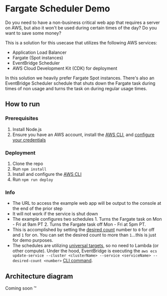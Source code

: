 # Fargate Scheduler Demo

Do you need to have a non-business critical web app that requires a server on AWS, but also it won't be used during certain times of the day? Do you want to save some money?

This is a solution for this usecase that utilizes the following AWS services:

- Application Load Balancer
- Fargate (Spot instances)
- EventBridge Scheduler
- AWS Cloud Development Kit (CDK) for deployment

In this solution we heavily prefer Fargate Spot instances. There's also an EventBridge Scheduler schedule that shuts down the Fargate task during times of non usage and turns the task on during regular usage times.

## How to run

### Prerequisites

1. Install Node.js
2. Ensure you have an AWS account, install the [AWS CLI](https://docs.aws.amazon.com/cli/latest/userguide/getting-started-install.html), and [configure your credentials](https://docs.aws.amazon.com/cli/latest/userguide/cli-configure-quickstart.html)

### Deployment

1. Clone the repo
2. Run `npm install`
3. Install and configure the [AWS CLI](https://docs.aws.amazon.com/cli/latest/userguide/cli-chap-configure.html)
4. Run `npm run deploy`

### Info

- The URL to access the example web app will be output to the console at the end of the prior step
- It will not work if the service is shut down
- The example configures two schedules 1. Turns the Fargate task on Mon - Fri at 9am PT 2. Turns the Fargate task off Mon - Fri at 5pm PT.
- This is accomplished by setting the [desired count](https://docs.aws.amazon.com/AmazonECS/latest/developerguide/service_definition_parameters.html#sd-desiredcount) number to `0` for off and `1` for on. You can set the desired count to more than `1`...this is just for demo purposes.
- The schedules are utilizing [universal targets](https://docs.aws.amazon.com/scheduler/latest/UserGuide/managing-targets-universal.html), so no need to Lambda (or other compute). Under the hood, EventBridge is executing the `aws ecs update-service --cluster <clusterName> --service <serviceName> --desired-count <number>` [CLI command](https://awscli.amazonaws.com/v2/documentation/api/latest/reference/ecs/update-service.html).

## Architecture diagram

Coming soon ™️
